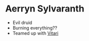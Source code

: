 # Aerryn Sylvaranth
- Evil druid
- Burning everything??
- Teamed up with [Vitari](PCs/Past/Vitari.md)